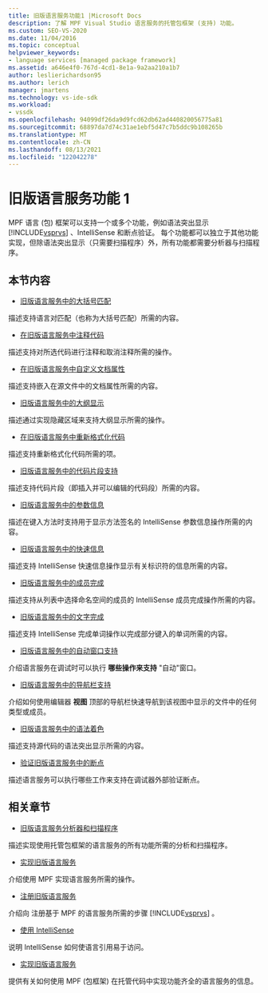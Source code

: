 ```yaml
---
title: 旧版语言服务功能1 |Microsoft Docs
description: 了解 MPF Visual Studio 语言服务的托管包框架 (支持) 功能。
ms.custom: SEO-VS-2020
ms.date: 11/04/2016
ms.topic: conceptual
helpviewer_keywords:
- language services [managed package framework]
ms.assetid: a646e4f0-767d-4cd1-8e1a-9a2aa210a1b7
author: leslierichardson95
ms.author: lerich
manager: jmartens
ms.technology: vs-ide-sdk
ms.workload:
- vssdk
ms.openlocfilehash: 94099df26da9d9fcd62db62ad440820056775a81
ms.sourcegitcommit: 68897da7d74c31ae1ebf5d47c7b5ddc9b108265b
ms.translationtype: MT
ms.contentlocale: zh-CN
ms.lasthandoff: 08/13/2021
ms.locfileid: "122042278"
---
```

# <a name="legacy-language-service-features-1"></a>旧版语言服务功能 1
MPF 语言 (包) 框架可以支持一个或多个功能，例如语法突出显示 [!INCLUDE[vsprvs](../../code-quality/includes/vsprvs_md.md)] 、IntelliSense 和断点验证。 每个功能都可以独立于其他功能实现，但除语法突出显示（只需要扫描程序）外，所有功能都需要分析器与扫描程序。

## <a name="in-this-section"></a>本节内容
- [旧版语言服务中的大括号匹配](../../extensibility/internals/brace-matching-in-a-legacy-language-service.md)

 描述支持语言对匹配（也称为大括号匹配）所需的内容。

- [在旧版语言服务中注释代码](../../extensibility/internals/commenting-code-in-a-legacy-language-service.md)

 描述支持对所选代码进行注释和取消注释所需的操作。

- [在旧版语言服务中自定义文档属性](../../extensibility/internals/custom-document-properties-in-a-legacy-language-service.md)

 描述支持嵌入在源文件中的文档属性所需的内容。

- [旧版语言服务中的大纲显示](../../extensibility/internals/outlining-in-a-legacy-language-service.md)

 描述通过实现隐藏区域来支持大纲显示所需的操作。

- [在旧版语言服务中重新格式化代码](../../extensibility/internals/reformatting-code-in-a-legacy-language-service.md)

 描述支持重新格式化代码所需的项。

- [旧版语言服务中的代码片段支持](../../extensibility/internals/support-for-code-snippets-in-a-legacy-language-service.md)

 描述支持代码片段（即插入并可以编辑的代码段）所需的内容。

- [旧版语言服务中的参数信息](../../extensibility/internals/parameter-info-in-a-legacy-language-service2.md)

 描述在键入方法时支持用于显示方法签名的 IntelliSense 参数信息操作所需的内容。

- [旧版语言服务中的快速信息](../../extensibility/internals/quick-info-in-a-legacy-language-service.md)

 描述支持 IntelliSense 快速信息操作显示有关标识符的信息所需的内容。

- [旧版语言服务中的成员完成](../../extensibility/internals/member-completion-in-a-legacy-language-service.md)

 描述支持从列表中选择命名空间的成员的 IntelliSense 成员完成操作所需的内容。

- [旧版语言服务中的文字完成](../../extensibility/internals/word-completion-in-a-legacy-language-service.md)

 描述支持 IntelliSense 完成单词操作以完成部分键入的单词所需的内容。

- [旧版语言服务中的自动窗口支持](../../extensibility/internals/support-for-the-autos-window-in-a-legacy-language-service.md)

 介绍语言服务在调试时可以执行 **哪些操作来支持** "自动"窗口。

- [旧版语言服务中的导航栏支持](../../extensibility/internals/support-for-the-navigation-bar-in-a-legacy-language-service.md)

 介绍如何使用编辑器 **视图** 顶部的导航栏快速导航到该视图中显示的文件中的任何类型或成员。

- [旧版语言服务中的语法着色](../../extensibility/internals/syntax-colorizing-in-a-legacy-language-service.md)

 描述支持源代码的语法突出显示所需的内容。

- [验证旧版语言服务中的断点](../../extensibility/internals/validating-breakpoints-in-a-legacy-language-service.md)

 描述语言服务可以执行哪些工作来支持在调试器外部验证断点。

## <a name="related-sections"></a>相关章节
- [旧版语言服务分析器和扫描程序](../../extensibility/internals/legacy-language-service-parser-and-scanner.md)

 描述实现使用托管包框架的语言服务的所有功能所需的分析和扫描程序。

- [实现旧版语言服务](../../extensibility/internals/implementing-a-legacy-language-service2.md)

 介绍使用 MPF 实现语言服务所需的操作。

- [注册旧版语言服务](../../extensibility/internals/registering-a-legacy-language-service1.md)

 介绍向 注册基于 MPF 的语言服务所需的步骤 [!INCLUDE[vsprvs](../../code-quality/includes/vsprvs_md.md)] 。

- [使用 IntelliSense](../../ide/using-intellisense.md)

 说明 IntelliSense 如何使语言引用易于访问。

- [实现旧版语言服务](../../extensibility/internals/implementing-a-legacy-language-service1.md)

 提供有关如何使用 MPF (包框架) 在托管代码中实现功能齐全的语言服务的信息。
